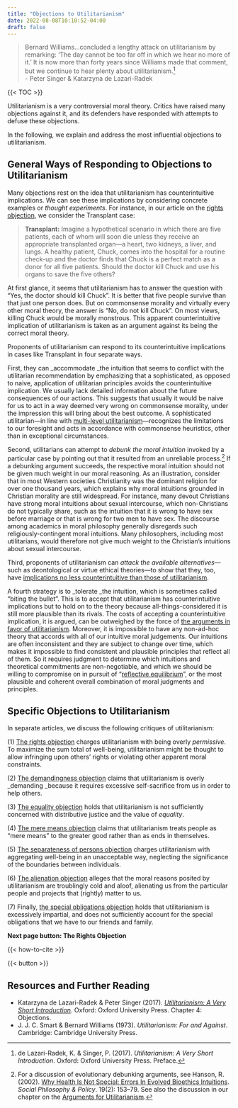 ```yaml
---
title: "Objections to Utilitarianism"
date: 2022-08-08T10:10:52-04:00
draft: false
---
```


> Bernard Williams...concluded a lengthy attack on utilitarianism by remarking: ‘The day cannot be too far off in which we hear no more of it.’ It is now more than forty years since Williams made that comment, but we continue to hear plenty about utilitarianism.[^1]  \
> \- Peter Singer & Katarzyna de Lazari-Radek

{{< TOC >}}

Utilitarianism is a very controversial moral theory. Critics have raised many objections against it, and its defenders have responded with attempts to defuse these objections.

In the following, we explain and address the most influential objections to utilitarianism. 


## General Ways of Responding to Objections to Utilitarianism

Many objections rest on the idea that utilitarianism has counterintuitive implications. We can see these implications by considering concrete examples or _thought experiments_. For instance, in our article on the [rights objection](https://www.utilitarianism.net/objections-to-utilitarianism/rights), we consider the Transplant case:


> **Transplant:** Imagine a hypothetical scenario in which there are five patients, each of whom will soon die unless they receive an appropriate transplanted organ⁠—a heart, two kidneys, a liver, and lungs. A healthy patient, Chuck, comes into the hospital for a routine check-up and the doctor finds that Chuck is a perfect match as a donor for all five patients. Should the doctor kill Chuck and use his organs to save the five others?

At first glance, it seems that utilitarianism has to answer the question with “Yes, the doctor should kill Chuck”. It is better that five people survive than that just one person does. But on commonsense morality and virtually every other moral theory, the answer is “No, do not kill Chuck”. On most views, killing Chuck would be morally monstrous. This apparent counterintuitive implication of utilitarianism is taken as an argument against its being the correct moral theory.

Proponents of utilitarianism can respond to its counterintuitive implications in cases like Transplant in four separate ways. 

First, they can _accommodate _the intuition that seems to conflict with the utilitarian recommendation by emphasizing that a sophisticated, as opposed to naive, application of utilitarian principles avoids the counterintuitive implication. We usually lack detailed information about the future consequences of our actions. This suggests that usually it would be naive for us to act in a way deemed very wrong on commonsense morality, under the impression this will bring about the best outcome. A sophisticated utilitarian—in line with [multi-level utilitarianism](https://www.utilitarianism.net/types-of-utilitarianism#multi-level-utilitarianism-versus-single-level-utilitarianism)—recognizes the limitations to our foresight and acts in accordance with commonsense heuristics, other than in exceptional circumstances.

Second, utilitarians can attempt to _debunk the moral intuition_ invoked by a particular case by pointing out that it resulted from an unreliable process.[^2] If a debunking argument succeeds, the respective moral intuition should not be given much weight in our moral reasoning. As an illustration, consider that in most Western societies Christianity was the dominant religion for over one thousand years, which explains why moral intuitions grounded in Christian morality are still widespread. For instance, many devout Christians have strong moral intuitions about sexual intercourse, which non-Christians do not typically share, such as the intuition that it is wrong to have sex before marriage or that is wrong for two men to have sex. The discourse among academics in moral philosophy generally disregards such religiously-contingent moral intuitions. Many philosophers, including most utilitarians, would therefore not give much weight to the Christian’s intuitions about sexual intercourse.

Third, proponents of utilitarianism can _attack the available alternatives_—such as deontological or virtue ethical theories—to show that they, too, have [implications no less counterintuitive than those of utilitarianism](https://www.utilitarianism.net/arguments-for-utilitarianism#the-poverty-of-the-alternatives). 

A fourth strategy is to _tolerate _the intuition, which is sometimes called “biting the bullet”. This is to accept that utilitarianism has counterintuitive implications but to hold on to the theory because all-things-considered it is still more plausible than its rivals. The costs of accepting a counterintuitive implication, it is argued, can be outweighed by the force of [the arguments in favor of utilitarianism](https://www.utilitarianism.net/arguments-for-utilitarianism). Moreover, it is impossible to have any non-ad-hoc theory that accords with all of our intuitive moral judgements. Our intuitions are often inconsistent and they are subject to change over time, which makes it impossible to find consistent and plausible principles that reflect all of them. So it requires judgment to determine which intuitions and theoretical commitments are non-negotiable, and which we should be willing to compromise on in pursuit of “[reflective equilibrium](https://www.utilitarianism.net/arguments-for-utilitarianism#introduction-moral-methodology-amp-reflective-equilibrium)”, or the most plausible and coherent overall combination of moral judgments and principles.


## Specific Objections to Utilitarianism

In separate articles, we discuss the following critiques of utilitarianism:

(1) [The rights objection](https://www.utilitarianism.net/objections-to-utilitarianism/rights) charges utilitarianism with being overly _permissive_. To maximize the sum total of well-being, utilitarianism might be thought to allow infringing upon others’ rights or violating other apparent moral constraints.

(2) [The demandingness objection](https://www.utilitarianism.net/objections-to-utilitarianism/demandingness) claims that utilitarianism is overly _demanding _because it requires excessive self-sacrifice from us in order to help others.

(3) [The equality objection](https://www.utilitarianism.net/objections-to-utilitarianism/equality) holds that utilitarianism is not sufficiently concerned with distributive justice and the value of _equality_.

(4) [The mere means objection](https://www.utilitarianism.net/objections-to-utilitarianism/mere-means) claims that utilitarianism treats people as “mere means” to the greater good rather than as ends in themselves.

(5) [The separateness of persons objection](https://www.utilitarianism.net/objections-to-utilitarianism/separateness) charges utilitarianism with aggregating well-being in an unacceptable way, neglecting the significance of the boundaries between individuals.

(6) [The alienation objection](https://www.utilitarianism.net/objections-to-utilitarianism/alienation) alleges that the moral reasons posited by utilitarianism are troublingly cold and aloof, alienating us from the particular people and projects that (rightly) matter to us.

(7) Finally, [the special obligations objection](https://www.utilitarianism.net/objections-to-utilitarianism/special-obligations) holds that utilitarianism is excessively impartial, and does not sufficiently account for the special obligations that we have to our friends and family.


**Next page button: The Rights Objection**


{{< how-to-cite >}}


{{< button >}}


## Resources and Further Reading 

* Katarzyna de Lazari-Radek & Peter Singer (2017). _[Utilitarianism: A Very Short Introduction](https://global.oup.com/academic/product/utilitarianism-a-very-short-introduction-9780198728795?cc=de&lang=en&)_. Oxford: Oxford University Press. Chapter 4: Objections.
* J. J. C. Smart & Bernard Williams (1973). _Utilitarianism: For and Against_. Cambridge: Cambridge University Press.




[^1]:
     de Lazari-Radek, K. & Singer, P. (2017). _Utilitarianism: A Very Short Introduction_. Oxford: Oxford University Press. Preface.

[^2]:
     For a discussion of evolutionary debunking arguments, see Hanson, R. (2002). [Why Health Is Not Special: Errors In Evolved Bioethics Intuitions](http://mason.gmu.edu/~rhanson/bioerr.pdf). _Social Philosophy & Policy_. 19(2): 153–79. See also the discussion in our chapter on the [Arguments for Utilitarianism](https://www.utilitarianism.net/arguments-for-utilitarianism#evolutionary-debunking-arguments).
